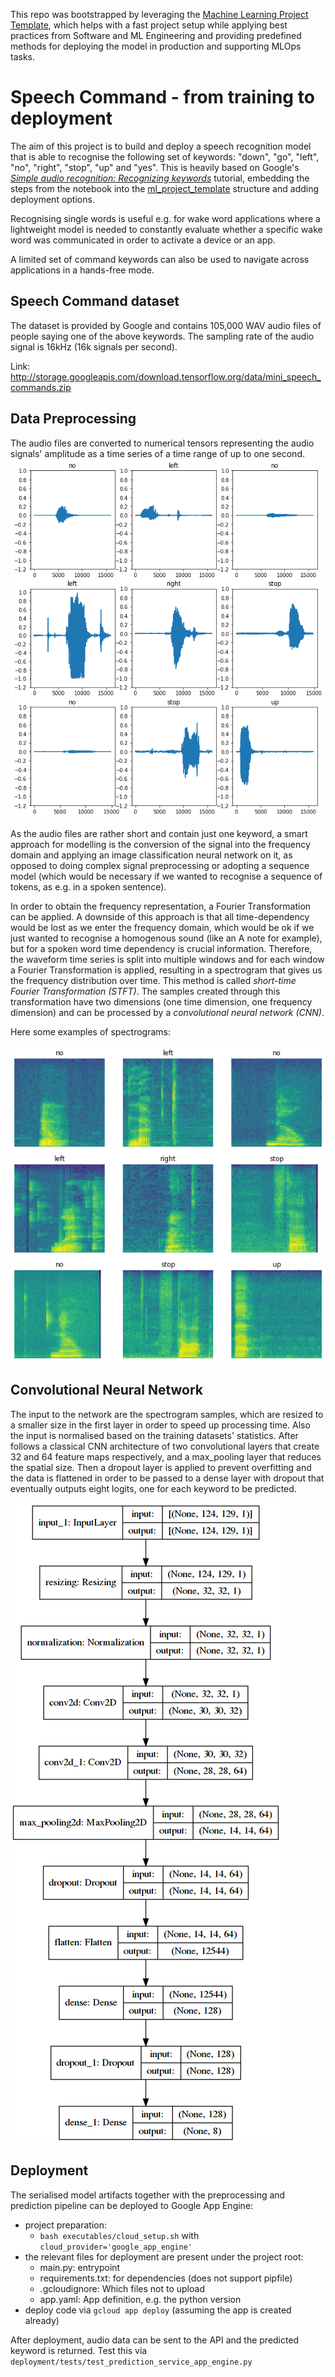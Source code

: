 
This repo was bootstrapped by leveraging the [Machine Learning Project Template](https://github.com/wavelike/ml_project_template), which helps with a fast project setup while applying best practices from Software and ML Engineering and providing predefined methods for deploying the model in production and supporting MLOps tasks.

# Speech Command - from training to deployment

The aim of this project is to build and deploy a speech recognition model that is able to recognise the following set of keywords:
 "down", "go", "left", "no", "right", "stop", "up" and "yes". 
This is heavily based on Google's [*Simple audio recognition: Recognizing keywords*](https://www.tensorflow.org/tutorials/audio/simple_audio) tutorial, embedding the steps from the notebook into the [ml_project_template](https://github.com/wavelike/ml_project_template) structure and adding deployment options.
 
Recognising single words is useful e.g. for wake word applications where a lightweight model is needed to constantly evaluate whether a specific wake word was communicated in order to activate a device or an app.

A limited set of command keywords can also be used to navigate across applications in a hands-free mode.


## Speech Command dataset

The dataset is provided by Google and contains 105,000 WAV audio files of people saying one of the above keywords.
The sampling rate of the audio signal is 16kHz (16k signals per second).

Link: http://storage.googleapis.com/download.tensorflow.org/data/mini_speech_commands.zip

## Data Preprocessing

The audio files are converted to numerical tensors representing the audio signals' amplitude as a time series of a time range of up to one second.
![waveforms](assets/waveforms.png)

As the audio files are rather short and contain just one keyword, a smart approach for modelling is the conversion of the signal into 
the frequency domain and applying an image classification neural network on it, as opposed to doing complex signal preprocessing or adopting a sequence model (which would be necessary if we wanted to recognise a sequence of tokens, as e.g. in a spoken sentence).

In order to obtain the frequency representation, a Fourier Transformation can be applied. A downside of this approach is that all time-dependency would be lost as we enter the frequency domain, which would be ok if we just wanted to recognise a homogenous sound (like an A note for example), but for a spoken word time dependency is crucial information.
Therefore, the waveform time series is split into multiple windows and for each window a Fourier Transformation is applied, resulting in a spectrogram that gives us the frequency distribution over time. This method is called *short-time Fourier Transformation (STFT)*.
The samples created through this transformation have two dimensions (one time dimension, one frequency dimension) and can be processed by a *convolutional neural network (CNN)*.

Here some examples of spectrograms:

![spectrograms](assets/spectrograms.png)

## Convolutional Neural Network

The input to the network are the spectrogram samples, which are resized to a smaller size in the first layer in order to speed up processing time.
Also the input is normalised based on the training datasets' statistics. 
After follows a classical CNN architecture of two convolutional layers that create 32 and 64 feature maps respectively, and a max_pooling layer that reduces the spatial size.
Then a dropout layer is applied to prevent overfitting and the data is flattened in order to be passed to a dense layer with dropout that eventually outputs eight logits, one for each keyword to be predicted.

![network architecture1](assets/model_architecture.png)

## Deployment

The serialised model artifacts together with the preprocessing and prediction pipeline can be deployed to Google App Engine:

- project preparation: 
    - `bash executables/cloud_setup.sh` with `cloud_provider='google_app_engine'`
- the relevant files for deployment are present under the project root:
    - main.py: entrypoint
    - requirements.txt: for dependencies (does not support pipfile)
    - .gcloudignore: Which files not to upload
    - app.yaml: App definition, e.g. the python version
- deploy code via `gcloud app deploy` (assuming the app is created already)

After deployment, audio data can be sent to the API and the predicted keyword is returned.
Test this via `deployment/tests/test_prediction_service_app_engine.py` 
